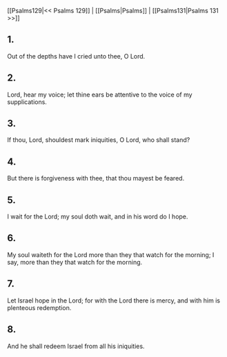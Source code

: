 [[Psalms129|<< Psalms 129]] | [[Psalms|Psalms]] | [[Psalms131|Psalms 131 >>]]
## 1.
Out of the depths have I cried unto thee, O Lord.
## 2.
Lord, hear my voice; let thine ears be attentive to the voice of my supplications.
## 3.
If thou, Lord, shouldest mark iniquities, O Lord, who shall stand?
## 4.
But there is forgiveness with thee, that thou mayest be feared.
## 5.
I wait for the Lord; my soul doth wait, and in his word do I hope.
## 6.
My soul waiteth for the Lord more than they that watch for the morning; I say, more than they that watch for the morning.
## 7.
Let Israel hope in the Lord; for with the Lord there is mercy, and with him is plenteous redemption.
## 8.
And he shall redeem Israel from all his iniquities.

